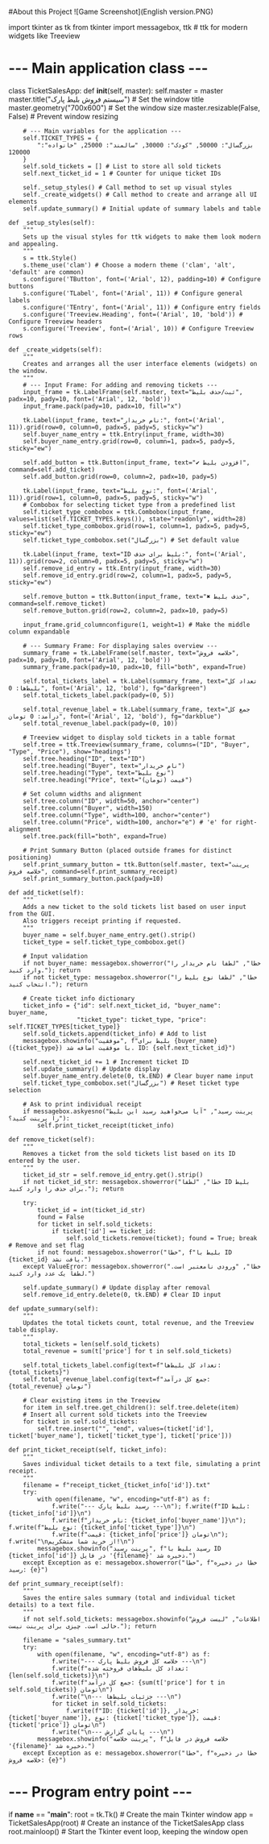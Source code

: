 #About this Project 
![Game Screenshot](English version.PNG)

import tkinter as tk
from tkinter import messagebox, ttk # ttk for modern widgets like Treeview

# --- Main application class ---
class TicketSalesApp:
    def __init__(self, master):
        self.master = master
        master.title("سیستم فروش بلیط پارک") # Set the window title
        master.geometry("700x600") # Set the window size
        master.resizable(False, False) # Prevent window resizing

        # --- Main variables for the application ---
        self.TICKET_TYPES = {
            "بزرگسال": 50000, "کودک": 30000, "سالمند": 25000, "خانواده": 120000 
        }
        self.sold_tickets = [] # List to store all sold tickets
        self.next_ticket_id = 1 # Counter for unique ticket IDs

        self._setup_styles() # Call method to set up visual styles
        self._create_widgets() # Call method to create and arrange all UI elements
        self.update_summary() # Initial update of summary labels and table

    def _setup_styles(self):
        """
        Sets up the visual styles for ttk widgets to make them look modern and appealing.
        """
        s = ttk.Style()
        s.theme_use('clam') # Choose a modern theme ('clam', 'alt', 'default' are common)
        s.configure('TButton', font=('Arial', 12), padding=10) # Configure buttons
        s.configure('TLabel', font=('Arial', 11)) # Configure general labels
        s.configure('TEntry', font=('Arial', 11)) # Configure entry fields
        s.configure('Treeview.Heading', font=('Arial', 10, 'bold')) # Configure Treeview headers
        s.configure('Treeview', font=('Arial', 10)) # Configure Treeview rows

    def _create_widgets(self):
        """
        Creates and arranges all the user interface elements (widgets) on the window.
        """
        # --- Input Frame: For adding and removing tickets ---
        input_frame = tk.LabelFrame(self.master, text="ثبت/حذف بلیط", padx=10, pady=10, font=('Arial', 12, 'bold'))
        input_frame.pack(pady=10, padx=10, fill="x")

        tk.Label(input_frame, text="نام خریدار:", font=('Arial', 11)).grid(row=0, column=0, padx=5, pady=5, sticky="w")
        self.buyer_name_entry = ttk.Entry(input_frame, width=30)
        self.buyer_name_entry.grid(row=0, column=1, padx=5, pady=5, sticky="ew")

        self.add_button = ttk.Button(input_frame, text="✔ افزودن بلیط", command=self.add_ticket)
        self.add_button.grid(row=0, column=2, padx=10, pady=5)
        
        tk.Label(input_frame, text="نوع بلیط:", font=('Arial', 11)).grid(row=1, column=0, padx=5, pady=5, sticky="w")
        # Combobox for selecting ticket type from a predefined list
        self.ticket_type_combobox = ttk.Combobox(input_frame, values=list(self.TICKET_TYPES.keys()), state="readonly", width=28)
        self.ticket_type_combobox.grid(row=1, column=1, padx=5, pady=5, sticky="ew")
        self.ticket_type_combobox.set("بزرگسال") # Set default value

        tk.Label(input_frame, text="ID بلیط برای حذف:", font=('Arial', 11)).grid(row=2, column=0, padx=5, pady=5, sticky="w")
        self.remove_id_entry = ttk.Entry(input_frame, width=30)
        self.remove_id_entry.grid(row=2, column=1, padx=5, pady=5, sticky="ew")

        self.remove_button = ttk.Button(input_frame, text="✖ حذف بلیط", command=self.remove_ticket)
        self.remove_button.grid(row=2, column=2, padx=10, pady=5)

        input_frame.grid_columnconfigure(1, weight=1) # Make the middle column expandable

        # --- Summary Frame: For displaying sales overview ---
        summary_frame = tk.LabelFrame(self.master, text="خلاصه فروش", padx=10, pady=10, font=('Arial', 12, 'bold'))
        summary_frame.pack(pady=10, padx=10, fill="both", expand=True)

        self.total_tickets_label = tk.Label(summary_frame, text="تعداد کل بلیط‌ها: 0", font=('Arial', 12, 'bold'), fg="darkgreen")
        self.total_tickets_label.pack(pady=(0, 5))

        self.total_revenue_label = tk.Label(summary_frame, text="جمع کل درآمد: 0 تومان", font=('Arial', 12, 'bold'), fg="darkblue")
        self.total_revenue_label.pack(pady=(0, 10))

        # Treeview widget to display sold tickets in a table format
        self.tree = ttk.Treeview(summary_frame, columns=("ID", "Buyer", "Type", "Price"), show="headings")
        self.tree.heading("ID", text="ID")
        self.tree.heading("Buyer", text="نام خریدار")
        self.tree.heading("Type", text="نوع بلیط")
        self.tree.heading("Price", text="قیمت (تومان)")
        
        # Set column widths and alignment
        self.tree.column("ID", width=50, anchor="center")
        self.tree.column("Buyer", width=150)
        self.tree.column("Type", width=100, anchor="center")
        self.tree.column("Price", width=100, anchor="e") # 'e' for right-alignment
        self.tree.pack(fill="both", expand=True)

        # Print Summary Button (placed outside frames for distinct positioning)
        self.print_summary_button = ttk.Button(self.master, text="پرینت خلاصه فروش", command=self.print_summary_receipt)
        self.print_summary_button.pack(pady=10)

    def add_ticket(self):
        """
        Adds a new ticket to the sold tickets list based on user input from the GUI.
        Also triggers receipt printing if requested.
        """
        buyer_name = self.buyer_name_entry.get().strip()
        ticket_type = self.ticket_type_combobox.get()

        # Input validation
        if not buyer_name: messagebox.showerror("خطا", "لطفا نام خریدار را وارد کنید."); return
        if not ticket_type: messagebox.showerror("خطا", "لطفا نوع بلیط را انتخاب کنید."); return

        # Create ticket info dictionary
        ticket_info = {"id": self.next_ticket_id, "buyer_name": buyer_name, 
                       "ticket_type": ticket_type, "price": self.TICKET_TYPES[ticket_type]}
        self.sold_tickets.append(ticket_info) # Add to list
        messagebox.showinfo("موفقیت", f"بلیط برای {buyer_name} ({ticket_type}) با موفقیت اضافه شد. ID: {self.next_ticket_id}")
        
        self.next_ticket_id += 1 # Increment ticket ID
        self.update_summary() # Update display
        self.buyer_name_entry.delete(0, tk.END) # Clear buyer name input
        self.ticket_type_combobox.set("بزرگسال") # Reset ticket type selection

        # Ask to print individual receipt
        if messagebox.askyesno("پرینت رسید", "آیا می‌خواهید رسید این بلیط را پرینت کنید؟"):
            self.print_ticket_receipt(ticket_info)

    def remove_ticket(self):
        """
        Removes a ticket from the sold tickets list based on its ID entered by the user.
        """
        ticket_id_str = self.remove_id_entry.get().strip()
        if not ticket_id_str: messagebox.showerror("خطا", "لطفا ID بلیط برای حذف را وارد کنید."); return

        try:
            ticket_id = int(ticket_id_str)
            found = False
            for ticket in self.sold_tickets:
                if ticket['id'] == ticket_id:
                    self.sold_tickets.remove(ticket); found = True; break # Remove and set flag
            if not found: messagebox.showerror("خطا", f"بلیط با ID {ticket_id} یافت نشد.")
        except ValueError: messagebox.showerror("خطا", "ورودی نامعتبر است. لطفاً یک عدد وارد کنید.")
        
        self.update_summary() # Update display after removal
        self.remove_id_entry.delete(0, tk.END) # Clear ID input

    def update_summary(self):
        """
        Updates the total tickets count, total revenue, and the Treeview table display.
        """
        total_tickets = len(self.sold_tickets)
        total_revenue = sum(t['price'] for t in self.sold_tickets)

        self.total_tickets_label.config(text=f"تعداد کل بلیط‌ها: {total_tickets}")
        self.total_revenue_label.config(text=f"جمع کل درآمد: {total_revenue} تومان")

        # Clear existing items in the Treeview
        for item in self.tree.get_children(): self.tree.delete(item)
        # Insert all current sold tickets into the Treeview
        for ticket in self.sold_tickets:
            self.tree.insert("", "end", values=(ticket['id'], ticket['buyer_name'], ticket['ticket_type'], ticket['price']))

    def print_ticket_receipt(self, ticket_info):
        """
        Saves individual ticket details to a text file, simulating a print receipt.
        """
        filename = f"receipt_ticket_{ticket_info['id']}.txt"
        try:
            with open(filename, "w", encoding="utf-8") as f:
                f.write("--- رسید بلیط پارک ---\n"); f.write(f"ID بلیط: {ticket_info['id']}\n")
                f.write(f"نام خریدار: {ticket_info['buyer_name']}\n"); f.write(f"نوع بلیط: {ticket_info['ticket_type']}\n")
                f.write(f"قیمت: {ticket_info['price']} تومان\n"); f.write("\nاز خرید شما متشکریم!\n")
            messagebox.showinfo("پرینت رسید", f"رسید بلیط با ID {ticket_info['id']} در فایل '{filename}' ذخیره شد.")
        except Exception as e: messagebox.showerror("خطا", f"خطا در ذخیره رسید: {e}")

    def print_summary_receipt(self):
        """
        Saves the entire sales summary (total and individual ticket details) to a text file.
        """
        if not self.sold_tickets: messagebox.showinfo("اطلاعات", "لیست فروش خالی است. چیزی برای پرینت نیست."); return

        filename = "sales_summary.txt"
        try:
            with open(filename, "w", encoding="utf-8") as f:
                f.write("--- خلاصه کل فروش بلیط پارک ---\n")
                f.write(f"تعداد کل بلیط‌های فروخته شده: {len(self.sold_tickets)}\n")
                f.write(f"جمع کل درآمد: {sum(t['price'] for t in self.sold_tickets)} تومان\n")
                f.write("\n--- جزئیات بلیط‌ها ---\n")
                for ticket in self.sold_tickets:
                    f.write(f"ID: {ticket['id']}, خریدار: {ticket['buyer_name']}, نوع: {ticket['ticket_type']}, قیمت: {ticket['price']} تومان\n")
                f.write("\n--- پایان گزارش ---\n")
            messagebox.showinfo("پرینت خلاصه", f"خلاصه فروش در فایل '{filename}' ذخیره شد.")
        except Exception as e: messagebox.showerror("خطا", f"خطا در ذخیره خلاصه فروش: {e}")

# --- Program entry point ---
if __name__ == "__main__":
    root = tk.Tk() # Create the main Tkinter window
    app = TicketSalesApp(root) # Create an instance of the TicketSalesApp class
    root.mainloop() # Start the Tkinter event loop, keeping the window open
